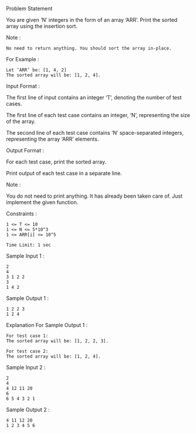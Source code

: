 Problem Statement

You are given ‘N’ integers in the form of an array ‘ARR’. Print the sorted array using the insertion sort.

Note :

    No need to return anything. You should sort the array in-place.

For Example :

    Let ‘ARR’ be: [1, 4, 2]
    The sorted array will be: [1, 2, 4].

Input Format :

The first line of input contains an integer ‘T’, denoting the number of test cases.

The first line of each test case contains an integer, ‘N’, representing the size of the array.

The second line of each test case contains ‘N’ space-separated integers, representing the array ‘ARR’ elements.

Output Format :

For each test case, print the sorted array.

Print output of each test case in a separate line.

Note :

You do not need to print anything. It has already been taken care of. Just implement the given function. 

Constraints :

    1 <= T <= 10
    1 <= N <= 5*10^3
    1 <= ARR[i] <= 10^5

    Time Limit: 1 sec

Sample Input 1 :

    2
    4
    3 1 2 2
    3
    1 4 2

Sample Output 1 :

    1 2 2 3
    1 2 4

Explanation For Sample Output 1 :

    For test case 1: 
    The sorted array will be: [1, 2, 2, 3].

    For test case 2: 
    The sorted array will be: [1, 2, 4].

Sample Input 2 :

    2
    4
    4 12 11 20
    6
    6 5 4 3 2 1

Sample Output 2 :

    4 11 12 20
    1 2 3 4 5 6
